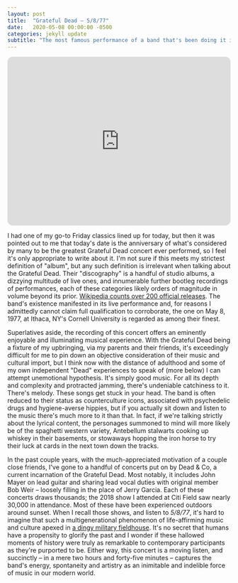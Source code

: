 ```yaml
---
layout: post
title:  "Grateful Dead – 5/8/77"
date:   2020-05-08 00:00:00 -0500
categories: jekyll update
subtitle: "The most famous performance of a band that's been doing it in some form for over half a century"
---
```

<iframe style="border-radius:12px" src="https://open.spotify.com/embed/album/3T9UKU0jMIyrRD0PtKXqPJ?utm_source=generator" width="100%" height="380" frameBorder="0" allowfullscreen="" allow="autoplay; clipboard-write; encrypted-media; fullscreen; picture-in-picture" loading="lazy"></iframe>

I had one of my go-to Friday classics lined up for today, but then it was pointed out to me that today's date is the anniversary of what's considered by many to be the greatest Grateful Dead concert ever performed, so I feel it's only appropriate to write about it. I'm not sure if this meets my strictest definition of "album", but any such definition is irrelevant when talking about the Grateful Dead. Their "discography" is a handful of studio albums, a dizzying multitude of live ones, and innumerable further bootleg recordings of performances, each of these categories likely orders of magnitude in volume beyond its prior. [Wikipedia counts over 200 official releases](https://en.wikipedia.org/wiki/Grateful_Dead_discography). The band's existence manifested in its live performance and, for reasons I admittedly cannot claim full qualification to corroborate, the one on May 8, 1977, at Ithaca, NY's Cornell University is regarded as among their finest.

Superlatives aside, the recording of this concert offers an eminently enjoyable and illuminating musical experience. With the Grateful Dead being a fixture of my upbringing, via my parents and their friends, it's exceedingly difficult for me to pin down an objective consideration of their music and cultural import, but I think now with the distance of adulthood and some of my own independent "Dead" experiences to speak of (more below) I can attempt unemotional hypothesis. It's simply good music. For all its depth and complexity and protracted jamming, there's undeniable catchiness to it. There's melody. These songs get stuck in your head. The band is often reduced to their status as counterculture icons, associated with psychedelic drugs and hygiene-averse hippies, but if you actually sit down and listen to the music there's much more to it than that. In fact, if we're talking strictly about the lyrical content, the personages summoned to mind will more likely be of the spaghetti western variety, Antebellum stalwarts cooking up whiskey in their basements, or stowaways hopping the iron horse to try their luck at cards in the next town down the tracks.

In the past couple years, with the much-appreciated motivation of a couple close friends, I've gone to a handful of concerts put on by Dead & Co, a current incarnation of the Grateful Dead. Most notably, it includes John Mayer on lead guitar and sharing lead vocal duties with original member Bob Weir – loosely filling in the place of Jerry Garcia. Each of these concerts draws thousands; the 2018 show I attended at Citi Field saw nearly 30,000 in attendance. Most of these have been experienced outdoors around sunset. When I recall those shows, and listen to _5/8/77_, it's hard to imagine that such a multigenerational phenomenon of life-affirming music and culture apexed in [a dingy military fieldhouse](https://en.wikipedia.org/wiki/Barton_Hall). It's no secret that humans have a propensity to glorify the past and I wonder if these hallowed moments of history were truly as remarkable to contemporary participants as they're purported to be. Either way, this concert is a moving listen, and succinctly – in a mere two hours and forty-five minutes – captures the band's energy, spontaneity and artistry as an inimitable and indelible force of music in our modern world. 